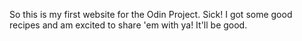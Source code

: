 So this is my first website for the Odin Project. Sick! I got some good 
recipes and am excited to share 'em with ya! It'll be good.
